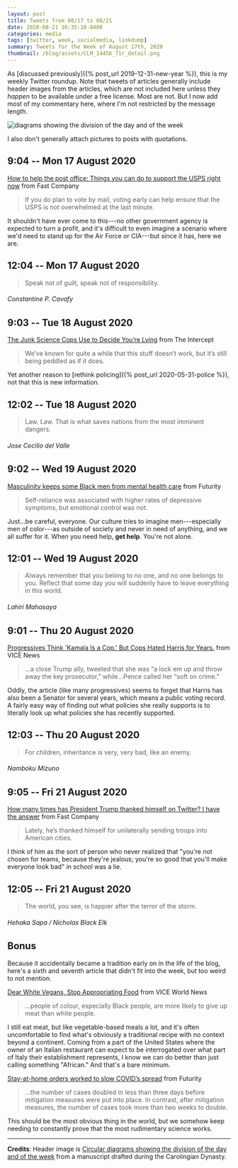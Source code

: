 ```yaml
---
layout: post
title: Tweets from 08/17 to 08/21
date: 2020-08-21 16:35:10-0400
categories: media
tags: [twitter, week, socialmedia, linkdump]
summary: Tweets for the Week of August 17th, 2020
thumbnail: /blog/assets/CLM_14456_71r_detail.png
---
```


As [discussed previously]({% post_url 2019-12-31-new-year %}), this is my weekly Twitter roundup.  Note that tweets of articles generally include header images from the articles, which are not included here unless they *happen* to be available under a free license.  Most are not.  But I now add most of my commentary here, where I'm not restricted by the message length.

![diagrams showing the division of the day and of the week](/blog/assets/CLM_14456_71r_detail.png "diagrams showing the division of the day and of the week")

I also don't generally attach pictures to posts with quotations.

## 9:04 -- Mon 17 August 2020

[<i class="fab fa-twitter-square"></i>](https://twitter.com/jcolag/status/1295345634631774208) [How to help the post office: Things you can do to support the USPS right now](https://www.fastcompany.com/90540238/how-to-help-the-post-office-things-you-can-do-to-support-the-usps-right-now) from Fast Company

 > If you do plan to vote by mail, voting early can help ensure that the USPS is not overwhelmed at the last minute.

It shouldn't have ever come to this---no other government agency is expected to turn a profit, and it's difficult to even imagine a scenario where we'd need to stand up for the Air Force or CIA---but since it has, here we are.

## 12:04 -- Mon 17 August 2020

[<i class="fab fa-twitter"></i>](https://twitter.com/jcolag/status/1295390933404585984)

 > Speak not of guilt, speak not of responsibility.

###### Constantine P. Cavafy

## 9:03 -- Tue 18 August 2020

[<i class="fab fa-twitter-square"></i>](https://twitter.com/jcolag/status/1295707770948214788) [The Junk Science Cops Use to Decide You’re Lying](https://theintercept.com/2020/08/12/blueleaks-law-enforcement-police-lie-detection/) from The Intercept

 > We’ve known for quite a while that this stuff doesn’t work, but it’s still being peddled as if it does.

Yet another reason to [rethink policing]({% post_url 2020-05-31-police %}), not that this is new information.

## 12:02 -- Tue 18 August 2020

[<i class="fab fa-twitter"></i>](https://twitter.com/jcolag/status/1295752817827672064)

 > Law. Law. That is what saves nations from the most imminent dangers.

###### Jose Cecilio del Valle

## 9:02 -- Wed 19 August 2020

[<i class="fab fa-twitter-square"></i>](https://twitter.com/jcolag/status/1296069907034054657) [Masculinity keeps some Black men from mental health care](https://www.futurity.org/masculinity-mental-health-care-2421642/) from Futurity

 > Self-reliance was associated with higher rates of depressive symptoms, but emotional control was not.

Just...be careful, everyone.  Our culture tries to imagine men---especially men of color---as outside of society and never in need of anything, and we all suffer for it.  When you need help, **get help**.  You're not alone.

## 12:01 -- Wed 19 August 2020

[<i class="fab fa-twitter"></i>](https://twitter.com/jcolag/status/1296114953779392513)

 > Always remember that you belong to no one, and no one belongs to you. Reflect that some day you will suddenly have to leave everything in this world.

###### Lahiri Mahasaya

## 9:01 -- Thu 20 August 2020

[<i class="fab fa-twitter-square"></i>](https://twitter.com/jcolag/status/1296477845250699264) [Progressives Think 'Kamala Is a Cop.' But Cops Hated Harris for Years.](https://www.vice.com/en_us/article/qj4nxw/progressives-think-kamala-is-a-cop-but-cops-hated-harris-for-years) from VICE News

 > ...a close Trump ally, tweeted that she was “a lock em up and throw away the key prosecutor,” while...Pence called her “soft on crime.”

Oddly, the article (like many progressives) seems to forget that Harris has also been a Senator for several years, which means a public voting record.  A fairly easy way of finding out what policies she really supports is to literally look up what policies she has recently supported.

## 12:03 -- Thu 20 August 2020

[<i class="fab fa-twitter"></i>](https://twitter.com/jcolag/status/1296432043245502466)

 > For children, inheritance is very, very bad, like an enemy.

###### Namboku Mizuno

## 9:05 -- Fri 21 August 2020

[<i class="fab fa-twitter-square"></i>](https://twitter.com/jcolag/status/1296795437819662336) [How many times has President Trump thanked himself on Twitter? I have the answer](https://www.fastcompany.com/90539819/how-many-times-has-president-trump-thanked-himself-on-twitter-i-have-the-answer) from Fast Company

 > Lately, he’s thanked himself for unilaterally sending troops into American cities.

I think of him as the sort of person who never realized that "you're not chosen for teams, because they're jealous; you're so good that you'll make everyone look bad" in school was a lie.

## 12:05 -- Fri 21 August 2020

[<i class="fab fa-twitter"></i>](https://twitter.com/jcolag/status/1296840736470704132)

 > The world, you see, is happier after the terror of the storm.

###### Hehaka Sapa / Nicholas Black Elk

## Bonus

Because it accidentally became a tradition early on in the life of the blog, here's a sixth and seventh article that didn't fit into the week, but too weird to not mention.

<i class="fas fa-square"></i> [Dear White Vegans, Stop Appropriating Food](https://www.vice.com/en_us/article/bv833z/dear-white-vegans-stop-appropriating-food) from VICE World News

 > ...people of colour, especially Black people, are more likely to give up meat than white people.

I still eat meat, but like vegetable-based meals a lot, and it's often uncomfortable to find what's obviously a traditional recipe with no context beyond a continent.  Coming from a part of the United States where the owner of an Italian restaurant can expect to be interrogated over what part of Italy their establishment represents, I know we can do better than just calling something "African."  And that's a bare minimum.

<i class="fas fa-square"></i> [Stay-at-home orders worked to slow COVID’s spread](https://www.futurity.org/stay-at-home-orders-covid-19-2422172/) from Futurity

 > ...the number of cases doubled in less than three days before mitigation measures were put into place. In contrast, after mitigation measures, the number of cases took more than two weeks to double.

This should be the most obvious thing in the world, but we somehow keep needing to constantly prove that the most rudimentary science works.

* * *

**Credits**:  Header image is [Circular diagrams showing the division of the day and of the week](https://en.wikipedia.org/wiki/Week#/media/File:CLM_14456_71r_detail.jpg) from a manuscript drafted during the Carolingian Dynasty.

